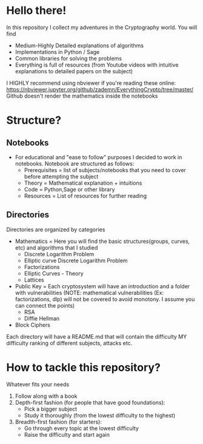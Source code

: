 # Hello there!

In this repository I collect my adventures in the Cryptography world.
You will find
- Medium-Highly Detailed explanations of algorithms
- Implementations in Python / Sage
- Common libraries for solving the problems
- Everything is full of resources (from Youtube videos with intuitive explanations to detailed papers on the subject)

I HIGHLY recommend using nbviewer if you're reading these online: https://nbviewer.jupyter.org/github/zademn/EverythingCrypto/tree/master/  
Github doesn't render the mathematics inside the notebooks

# Structure?

## Notebooks
- For educational and "ease to follow" purposes I decided to work in notebooks. Notebook are structured as follows:
    - Prerequisites = list of subjects/notebooks that you need to cover before attempting the subject
    - Theory = Mathematical explanation + intuitions
    - Code = Python,Sage or other library
    - Resources = List of resources for further reading
    
## Directories

Directories are organized by categories
- Mathematics = Here you will find the basic structures(groups, curves, etc) and algorithms that I studied
    - Discrete Logarithm Problem 
    - Elliptic curve Discrete Logarithm Problem 
    - Factorizations 
    - Elliptic Curves - Theory
    - Lattices
- Public Key = Each cryptosystem will have an introduction and a folder with vulnerabilities (NOTE: mathematical vulnerabilities (Ex: factorizations, dlp) will not be covered to avoid monotony. I assume you can connect the points) 
    - RSA
    - Diffie Hellman
- Block Ciphers

Each directory will have a README.md that will contain the difficulty MY difficulty ranking of different subjects, attacks etc.

# How to tackle this repository?
Whatever fits your needs
1. Follow along with a book
2. Depth-first fashion (for people that have good foundations):
    - Pick a bigger subject
    - Study it thoroughly (from the lowest difficulty to the highest)
3. Breadth-first fashion (for starters):
    - Go through every topic at the lowest difficulty
    - Raise the difficulty and start again
    

